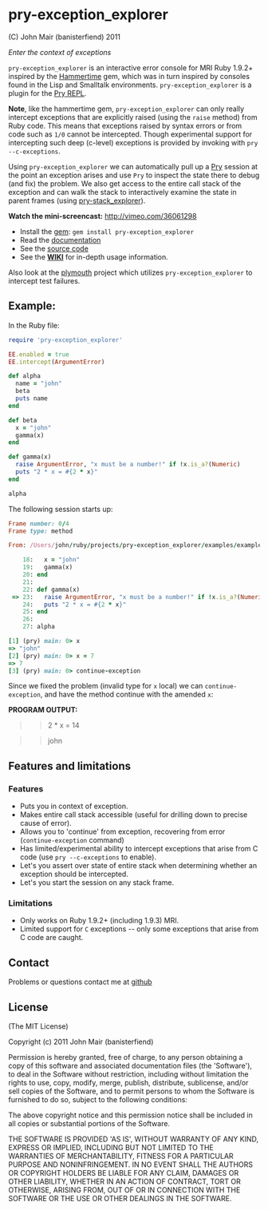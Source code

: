 pry-exception_explorer
===========

(C) John Mair (banisterfiend) 2011

_Enter the context of exceptions_

`pry-exception_explorer` is an interactive error console for MRI Ruby 1.9.2+ inspired by the [Hammertime](https://github.com/avdi/hammertime)
gem, which was in turn inspired by consoles found in the Lisp and Smalltalk environments. `pry-exception_explorer` is a plugin
for the [Pry REPL](http://pry.github.com). 

**Note**, like the hammertime gem, `pry-exception_explorer` can only really intercept exceptions that are explicitly raised (using the `raise` method) from Ruby code. 
This means that exceptions raised by syntax errors or from code such as `1/0` cannot be intercepted. Though experimental support for intercepting such deep (c-level) exceptions is provided by invoking with `pry --c-exceptions`.

Using `pry-exception_explorer` we can automatically pull up a [Pry](http://pry.github.com) session at the point an exception arises and use `Pry`
to inspect the state there to debug (and fix) the problem. We also get access to the entire call stack of the exception and can walk the stack to interactively examine the state in
parent frames (using [pry-stack_explorer](https://github.com/pry/pry-stack_explorer)).

**Watch the mini-screencast:** http://vimeo.com/36061298

* Install the [gem](https://rubygems.org/gems/pry-exception_explorer): `gem install pry-exception_explorer`
* Read the [documentation](http://rdoc.info/github/banister/pry-exception_explorer/master/file/README.md)
* See the [source code](http://github.com/banister/pry-exception_explorer)
* See the [**WIKI**](https://github.com/pry/pry-exception_explorer/wiki) for in-depth usage information.

Also look at the [plymouth](https://github.com/banister/plymouth) project which utilizes `pry-exception_explorer` to intercept test failures.

Example:
--------

In the Ruby file:

```ruby
require 'pry-exception_explorer'

EE.enabled = true
EE.intercept(ArgumentError)

def alpha
  name = "john"
  beta
  puts name
end

def beta
  x = "john"
  gamma(x)
end

def gamma(x)
  raise ArgumentError, "x must be a number!" if !x.is_a?(Numeric)
  puts "2 * x = #{2 * x}"
end

alpha

```

The following session starts up:

```ruby
Frame number: 0/4
Frame type: method

From: /Users/john/ruby/projects/pry-exception_explorer/examples/example_inline.rb @ line 23 in Object#gamma:

    18:   x = "john"
    19:   gamma(x)
    20: end
    21:
    22: def gamma(x)
 => 23:   raise ArgumentError, "x must be a number!" if !x.is_a?(Numeric)
    24:   puts "2 * x = #{2 * x}"
    25: end
    26:
    27: alpha

[1] (pry) main: 0> x
=> "john"
[2] (pry) main: 0> x = 7
=> 7
[3] (pry) main: 0> continue-exception
```

Since we fixed the problem (invalid type for `x` local) we can `continue-exception`, and have the method continue with the
amended `x`:

**PROGRAM OUTPUT:**

>> 2 * x = 14

>> john

Features and limitations
-------------------------

### Features

* Puts you in context of exception.
* Makes entire call stack accessible (useful for drilling down to precise cause of error).
* Allows you to 'continue' from exception, recovering from error (`continue-exception` command)
* Has limited/experimental ability to intercept exceptions that arise from C code (use `pry --c-exceptions` to enable).
* Let's you assert over state of entire stack when determining whether an exception should be intercepted.
* Let's you start the session on any stack frame.

### Limitations

* Only works on Ruby 1.9.2+ (including 1.9.3) MRI.
* Limited support for `C` exceptions -- only some exceptions that arise from C code are caught.

Contact
-------

Problems or questions contact me at [github](http://github.com/banister)


License
-------

(The MIT License)

Copyright (c) 2011 John Mair (banisterfiend)

Permission is hereby granted, free of charge, to any person obtaining
a copy of this software and associated documentation files (the
'Software'), to deal in the Software without restriction, including
without limitation the rights to use, copy, modify, merge, publish,
distribute, sublicense, and/or sell copies of the Software, and to
permit persons to whom the Software is furnished to do so, subject to
the following conditions:

The above copyright notice and this permission notice shall be
included in all copies or substantial portions of the Software.

THE SOFTWARE IS PROVIDED 'AS IS', WITHOUT WARRANTY OF ANY KIND,
EXPRESS OR IMPLIED, INCLUDING BUT NOT LIMITED TO THE WARRANTIES OF
MERCHANTABILITY, FITNESS FOR A PARTICULAR PURPOSE AND NONINFRINGEMENT.
IN NO EVENT SHALL THE AUTHORS OR COPYRIGHT HOLDERS BE LIABLE FOR ANY
CLAIM, DAMAGES OR OTHER LIABILITY, WHETHER IN AN ACTION OF CONTRACT,
TORT OR OTHERWISE, ARISING FROM, OUT OF OR IN CONNECTION WITH THE
SOFTWARE OR THE USE OR OTHER DEALINGS IN THE SOFTWARE.
